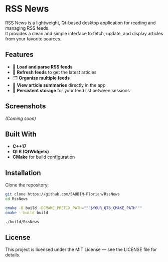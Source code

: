 # RSS News

RSS News is a lightweight, Qt-based desktop application for reading and managing RSS feeds.  
It provides a clean and simple interface to fetch, update, and display articles from your favorite sources.

## Features
- 📡 **Load and parse RSS feeds**
- 🔄 **Refresh feeds** to get the latest articles
- 🗂 **Organize multiple feeds**
- 📖 **View article summaries** directly in the app
- 💾 **Persistent storage** for your feed list between sessions

## Screenshots
_(Coming soon)_

## Built With
- **C++17**
- **Qt 6 (QtWidgets)**
- **CMake** for build configuration

## Installation
Clone the repository:
```bash
git clone https://github.com/SAUBIN-Florian/RssNews
cd RssNews

cmake -B build -DCMAKE_PREFIX_PATH="""$YOUR_QT6_CMAKE_PATH"""
cmake --build build

./build/RssNews
```

## License
This project is licensed under the MIT License — see the LICENSE file for details.
